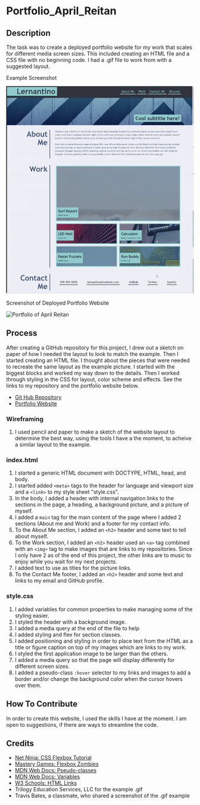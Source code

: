 # Portfolio_April_Reitan


## Description

The task was to create a deployed portfolio website for my work that scales for different media screen sizes. This included creating an HTML file and a CSS file with no beginning code. I had a .gif file to work from with a suggested layout.

Example Screenshot

![Example Portfolio Website](/assets/images/portfolio_example.png)

Screenshot of Deployed Portfolio Website

![Portfolio of April Reitan](/assets/images/Original_Wesite_Display.png)


## Process

After creating a GitHub repository for this project, I drew out a sketch on paper of how I needed the layout to look to match the example. Then I started creating an HTML file. I thought about the pieces that were needed to recreate the same layout as the example picture. I started with the biggest blocks and worked my way down to the details. Then I worked through styling in the CSS for layout, color scheme and effects. See the links to my repository and the portfolio website below.

- [Git Hub Repository](https://github.com/areitan/Portfolio_April_Reitan)
- [Portfolio Website](https://areitan.github.io/SemanticMarkup/)


### Wireframing

1. I used pencil and paper to make a sketch of the website layout to determine the best way, using the tools I have a the moment, to acheive a similar layout to the example.


### index.html

1. I started a generic HTML document with DOCTYPE, HTML, head, and body.
2. I started added ```<meta>``` tags to the header for language and viewport size and a ```<link>``` to my style sheet "style.css".
3. In the body, I added a header with internal navigation links to the sections in the page, a heading, a background picture, and a picture of myself. 
4. I added a ```main``` tag for the main content of the page where I added 2 sections (About me and Work) and a footer for my contact info.
5. To the About Me section, I added an ```<h2>``` header and some text to tell about myself. 
6. To the Work section, I added an ```<h2>``` header used an ```<a>``` tag combined with an ```<img>``` tag to make images that are links to my repositories. Since I only have 2 as of the end of this project, the other links are to music to enjoy while you wait for my next projects.
7. I added text to use as titles for the picture links.
8. To the Contact Me footer, I added an ```<h2>``` header and some text and links to my email and GitHub profile.


### style.css

1. I added variables for common properties to make managing some of the styling easier.
2. I styled the header with a background image.
3. I added a media query at the end of the file to help 
4. I added styling and flex for section classes.
5. I added positioning and styling in order to place text from the HTML as a title or figure caption on top of my images which are links to my work.
6. I styled the first application image to be larger than the others.
7. I added a media query so that the page will display differently for different screen sizes.
8. I added a pseudo-class ```:hover``` selector to my links and images to add a border and/or change the background color when the cursor hovers over them. 


## How To Contribute

In order to create this website, I used the skills I have at the moment. I am open to suggestions, if there are ways to streamline the code.


## Credits

- [Net Ninja: CSS Flexbox Tutorial](https://www.youtube.com/playlist?list=PL4cUxeGkcC9i3FXJSUfmsNOx8E7u6UuhG)
- [Mastery Games: Flexbox Zombies](https://mastery.games/flexboxzombies/)
- [MDN Web Docs: Pseudo-classes](https://developer.mozilla.org/en-US/docs/Web/CSS/Pseudo-classes)
- [MDN Web Docs: Variables](https://developer.mozilla.org/en-US/docs/Web/CSS/Using_CSS_custom_properties)
- [W3 Schools: HTML Links](https://www.w3schools.com/html/html_links.asp)
- Trilogy Education Services, LLC for the example .gif
- Travis Bates, a classmate, who shared a screenshot of the .gif example





